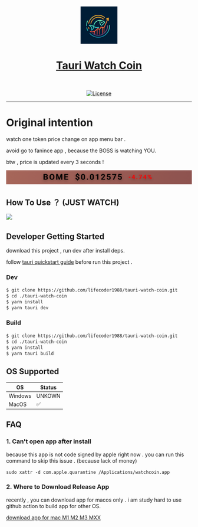 <p align="center">
  <a href="https://nextui.org">
      <img width="20%" src="https://raw.githubusercontent.com/lifecoder1988/tauri-watch-coin/main/src-tauri/icons/128x128%402x.png" alt="watch-coin" />
      <h1 align="center">Tauri Watch Coin</h1>
  </a>
</p>
</br>
<p align="center">
  <a href="https://github.com/lifecoder1988/tauri-watch-coin/blob/main/LICENSE">
    <img src="https://img.shields.io/github/license/lifecoder1988/tauri-watch-coin
    " alt="License">
  </a>

</p>

---

# Original intention

watch one token price change on app menu bar .

avoid go to fanince app , because the BOSS is watching YOU.

btw , price is updated every 3 seconds !

![TO THE MOON!!!](public/barview.png)

## How To Use ？ (JUST WATCH)

[![](https://i.ytimg.com/vi/MpTIEvQGSZU/hqdefault.jpg)](https://www.youtube.com/watch?v=MpTIEvQGSZU)

## Developer Getting Started

download this project , run dev after install deps.

follow [tauri quickstart guide](https://tauri.app/zh-cn/v1/guides/getting-started/prerequisites) before run this project .

### Dev

```
$ git clone https://github.com/lifecoder1988/tauri-watch-coin.git
$ cd ./tauri-watch-coin
$ yarn install
$ yarn tauri dev

```

### Build

```
$ git clone https://github.com/lifecoder1988/tauri-watch-coin.git
$ cd ./tauri-watch-coin
$ yarn install
$ yarn tauri build

```

## OS Supported

| OS      | Status             |
| ------- | ------------------ |
| Windows | UNKOWN             |
| MacOS   | :white_check_mark: |

## FAQ

### 1. Can't open app after install

because this app is not code signed by apple right now . you can run this command to skip this issue . (because lack of money)

```
sudo xattr -d com.apple.quarantine /Applications/watchcoin.app
```

### 2. Where to Download Release App

recently , you can download app for macos only . i am study hard to use github action to build app for other OS.

[download app for mac M1 M2 M3 MXX ](https://github.com/lifecoder1988/tauri-watch-coin/blob/main/pkg/watchcoin_0.0.1_aarch64.dmg)
